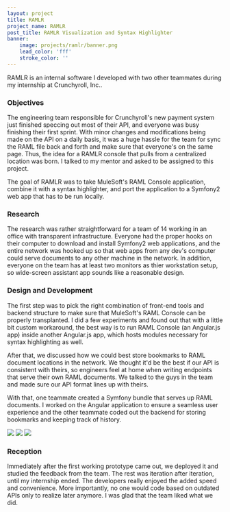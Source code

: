 ```yaml
---
layout: project
title: RAMLR
project_name: RAMLR
post_title: RAMLR Visualization and Syntax Highlighter
banner: 
    image: projects/ramlr/banner.png
    lead_color: 'fff'
    stroke_color: ''
---
```


RAMLR is an internal software I developed with two other teammates during my internship at Crunchyroll, Inc..

### Objectives

The engineering team responsible for Crunchyroll's new payment system just finished speccing out most of their API, and everyone was busy finishing their first sprint. With minor changes and modifications being made on the API on a daily basis, it was a huge hassle for the team for sync the RAML file back and forth and make sure that everyone's on the same page. Thus, the idea for a RAMLR console that pulls from a centralized location was born. I talked to my mentor and asked to be assigned to this project. 

The goal of RAMLR was to take MuleSoft's RAML Console application, combine it with a syntax highlighter, and port the application to a Symfony2 web app that has to be run locally.

### Research

The research was rather straightforward for a team of 14 working in an office with transparent infrastructure. Everyone had the proper hooks on their computer to download and install Symfony2 web applications, and the entire network was hooked up so that web apps from any dev's computer could serve documents to any other machine in the network. In addition, everyone on the team has at least two monitors as thier workstation setup, so wide-screen assistant app sounds like a reasonable design. 

### Design and Development

The first step was to pick the right combination of front-end tools and backend structure to make sure that MuleSoft's RAML Console can be properly transplanted. I did a few experiments and found out that with a little bit custom workaround, the best way is to run RAML Console (an Angular.js app) inside another Angular.js app, which hosts modules necessary for syntax highlighting as well. 

After that, we discussed how we could best store bookmarks to RAML document locations in the network. We thought it'd be the best if our API is consistent with theirs, so engineers feel at home when writing endpoints that serve their own RAML documents. We talked to the guys in the team and made sure our API format lines up with theirs.
 
With that, one teammate created a Symfony bundle that serves up RAML documents. I worked on the Angular application to ensure a seamless user experience and the other teammate coded out the backend for storing bookmarks and keeping track of history. 

<img src="/assets/images/projects/ramlr/shot1.png" class='responsive-img materialboxed' />
<img src="/assets/images/projects/ramlr/shot2.png" class='responsive-img materialboxed' />
<img src="/assets/images/projects/ramlr/shot3.png" class='responsive-img materialboxed' />

### Reception

Immediately after the first working prototype came out, we deployed it and studied the feedback from the team. The rest was iteration after iteration, until my internship ended. The developers really enjoyed the added speed and convenience. More importantly, no one would code based on outdated APIs only to realize later anymore. I was glad that the team liked what we did. 